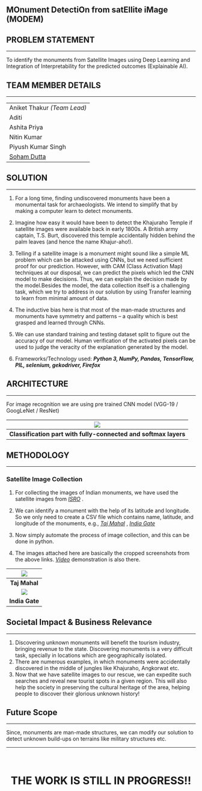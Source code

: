 ## **MO**nument **D**etectiOn from sat**E**llite i**M**age (MODEM)

## __PROBLEM STATEMENT__
---

To identify the monuments from Satellite Images using Deep Learning and Integration of Interpretability for the predicted outcomes (Explainable AI).

## __TEAM MEMBER DETAILS__
---
|   |
|---|
|Aniket Thakur *(Team Lead)*|
|Aditi|
|Ashita Priya|
|Nitin Kumar|
|Piyush Kumar Singh|
|[Soham Dutta](https://github.com/shm-dsgn)|

## __SOLUTION__
---

1. For a long time, finding undiscovered monuments have been a monumental task for archaeologists. We intend to simplify that by making a computer learn to detect monuments.

2. Imagine how easy it would have been to detect the Khajuraho Temple if satellite images were available back in early 1800s. A British army captain, T.S. Burt, discovered this temple accidentally hidden behind the palm leaves (and hence the name Khajur-aho!).

3. Telling if a satellite image is a monument might sound like a simple ML problem which can be attacked using CNNs, but we need sufficient proof for our prediction. However, with CAM (Class Activation Map) techniques at our disposal, we can predict the pixels which led the CNN model to make decisions. Thus, we can explain the decision made by the model.Besides the model, the data collection itself is a challenging task, which we try to address in our solution by using Transfer learning to learn from minimal amount of data.

4. The inductive bias here is that most of the man-made structures and monuments have symmetry and patterns – a quality which is best grasped and learned through CNNs.

5. We can use standard training and testing dataset split to figure out the accuracy of our model. Human verification of the activated pixels can be used to judge the veracity of the explanation generated by the model.

6. Frameworks/Technology used: ***Python 3, NumPy, Pandas, TensorFlow, PIL, selenium, gekodriver, Firefox***

## __ARCHITECTURE__
---

For image recognition we are using pre trained CNN model (VGG-19 / GoogLeNet / ResNet)

| ![](docs/img%5CSIH_KIIT_Prelims_CNN_Monuments6.jpg) |
|:---:|
| <b>Classification part with fully-connected and softmax layers</b>|

## __METHODOLOGY__
---

### __Satellite Image Collection__ 

1. For collecting the images of Indian monuments, we have used the satellite images from  _[ISRO](https://bhuvanlite.nrsc.gov.in/)_ .

2. We can identify a monument with the help of its latitude and longitude. So we only need to create a CSV file which contains name, latitude, and longitude of the monuments, e.g.,
_[Taj Mahal](https://bhuvanlite.nrsc.gov.in/?x=78.0425123&y=27.1747201&z=25)_ ,  _[India Gate](https://bhuvanlite.nrsc.gov.in/?x=77.2299&y=28.6129&z=25)_

3. Now simply automate the process of image collection, and this can be done in python.

4. The images attached here are basically the cropped screenshots from the above links.  _[Video](https://drive.google.com/file/d/1SObQz8jdVyqG-ITPYmA1RLFasH_LEauh/view?resourcekey)_  demonstration is also there.

| ![](docs/img%5CSIH_KIIT_Prelims_CNN_Monuments8.png) |
|:---:|
| <b>Taj Mahal</b>|
| ![](docs/img%5CSIH_KIIT_Prelims_CNN_Monuments9.png) |
| <b>India Gate</b>|

## __Societal Impact & Business Relevance__
---

1. Discovering unknown monuments will benefit the tourism industry, bringing revenue to the state. Discovering monuments is a very difficult task, specially in locations which are geographically isolated. 
2. There are numerous examples, in which monuments were accidentally discovered in the middle of jungles like Khajuraho, Angkorwat etc. 
3. Now that we have satellite images to our rescue, we can expedite such searches and reveal new tourist spots in a given region. This will also help the society in preserving the cultural heritage of the area, helping people to discover their glorious unknown history!

## __Future Scope__
---

Since, monuments are man-made structures, we can modify our solution to detect unknown build-ups on terrains like military structures etc.

---
<br>

<h1 align="center">

__THE WORK IS STILL IN PROGRESS!!__

</p>
